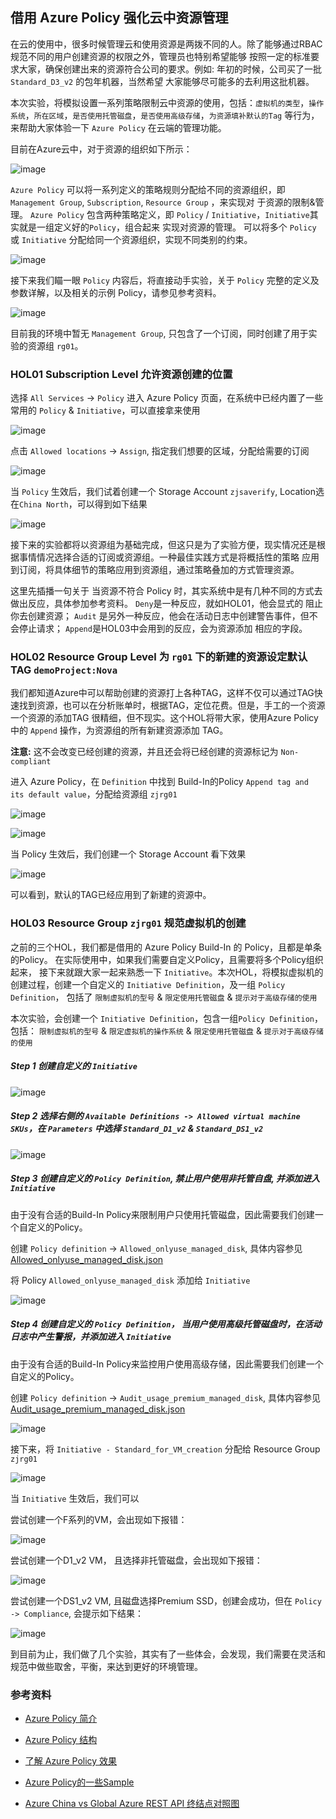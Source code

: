 
## 借用 Azure Policy 强化云中资源管理

在云的使用中，很多时候管理云和使用资源是两拨不同的人。除了能够通过RBAC规范不同的用户创建资源的权限之外，管理员也特别希望能够
  按照一定的标准要求大家，确保创建出来的资源符合公司的要求。例如: 年初的时候，公司买了一批 `Standard_D3_v2` 的包年机器，当然希望
大家能够尽可能多的去利用这批机器。

本次实验，将模拟设置一系列策略限制云中资源的使用，包括：`虚拟机的类型`，`操作系统`，`所在区域`，`是否使用托管磁盘`，`是否使用高级存储`，`为资源填补默认的Tag` 等行为，来帮助大家体验一下 `Azure Policy` 在云端的管理功能。

目前在Azure云中，对于资源的组织如下所示：

![image](./images/190608/0608x1.JPG)

`Azure Policy` 可以将一系列定义的策略规则分配给不同的资源组织，即 `Management Group`, `Subscription`, `Resource Group` ，来实现对
  于资源的限制&管理。 `Azure Policy` 包含两种策略定义，即 `Policy` / `Initiative`，`Initiative`其实就是一组定义好的`Policy`，组合起来
实现对资源的管理。 可以将多个 `Policy` 或 `Initiative` 分配给同一个资源组织，实现不同类别的约束。

![image](./images/190608/0608x2.JPG)

接下来我们瞄一眼 `Policy` 内容后，将直接动手实验，关于 `Policy` 完整的定义及参数详解，以及相关的示例 Policy，请参见参考资料。

![image](./images/190608/0608x3.jpg)

目前我的环境中暂无 `Management Group`, 只包含了一个订阅，同时创建了用于实验的资源组 `rg01`。

### HOL01 Subscription Level 允许资源创建的位置

选择 `All Services` -> `Policy` 进入 Azure Policy 页面，在系统中已经内置了一些常用的 `Policy` & `Initiative`，可以直接拿来使用

![image](./images/190608/0608x5.JPG)

点击 `Allowed locations` -> `Assign`, 指定我们想要的区域，分配给需要的订阅

![image](./images/190608/0608x6.JPG)

当 `Policy` 生效后，我们试着创建一个 Storage Account `zjsaverify`, Location选在`China North`，可以得到如下结果

![image](./images/190608/0608x7.JPG)

接下来的实验都将以资源组为基础完成，但这只是为了实验方便，现实情况还是根据事情情况选择合适的订阅或资源组。一种最佳实践方式是将概括性的策略
  应用到订阅，将具体细节的策略应用到资源组，通过策略叠加的方式管理资源。
  
这里先插播一句关于 当资源不符合 Policy 时，其实系统中是有几种不同的方式去做出反应，具体参加参考资料。 `Deny`是一种反应，就如HOL01，他会显式的
  阻止你去创建资源； `Audit` 是另外一种反应，他会在活动日志中创建警告事件，但不会停止请求； `Append`是HOL03中会用到的反应，会为资源添加
相应的字段。

### HOL02 Resource Group Level 为 `rg01` 下的新建的资源设定默认 TAG `demoProject:Nova`

我们都知道Azure中可以帮助创建的资源打上各种TAG，这样不仅可以通过TAG快速找到资源，也可以在分析账单时，根据TAG，定位花费。但是，手工的一个资源一个资源的添加TAG
  很精细，但不现实。这个HOL将带大家，使用Azure Policy中的 `Append` 操作，为资源组的所有新建资源添加 TAG。
  
__**注意:**__ 这不会改变已经创建的资源，并且还会将已经创建的资源标记为 `Non-compliant`

进入 Azure Policy，在 `Definition` 中找到 Build-In的Policy `Append tag and its default value`，分配给资源组 `zjrg01`

![image](./images/190608/0608x11.jpg)

![image](./images/190608/0608x12.jpg)

当 Policy 生效后，我们创建一个 Storage Account 看下效果

![image](./images/190608/0608x15.JPG)

可以看到，默认的TAG已经应用到了新建的资源中。

### HOL03 Resource Group `zjrg01` 规范虚拟机的创建

之前的三个HOL，我们都是借用的 Azure Policy Build-In 的 Policy，且都是单条的Policy。 在实际使用中，如果我们需要自定义Policy，且需要将多个Policy组织起来，
  接下来就跟大家一起来熟悉一下 `Initiative`。本次HOL，将模拟虚拟机的创建过程，创建一个自定义的 `Initiative Definition`，及一组 `Policy Definition`，
包括了 `限制虚拟机的型号` & `限定使用托管磁盘` & `提示对于高级存储的使用`

本次实验，会创建一个 `Initiative Definition`，包含一组`Policy Definition`，包括： `限制虚拟机的型号` & `限定虚拟机的操作系统` & `限定使用托管磁盘` & `提示对于高级存储的使用`
  
##### Step 1 创建自定义的 `Initiative`

![image](./images/190608/0608x13.JPG)

##### Step 2 选择右侧的 `Available Definitions -> Allowed virtual machine SKUs`，在 `Parameters` 中选择 `Standard_D1_v2` & `Standard_DS1_v2`

![image](./images/190608/0608x14.JPG)

##### Step 3 创建自定义的 `Policy Definition`, 禁止用户使用非托管自盘, 并添加进入 `Initiative`

由于没有合适的Build-In Policy来限制用户只使用托管磁盘，因此需要我们创建一个自定义的Policy。

创建 `Policy definition` -> `Allowed_onlyuse_managed_disk`, 具体内容参见 [Allowed_onlyuse_managed_disk.json](./files/190608/Allowed_onlyuse_managed_disk.json)

将 Policy `Allowed_onlyuse_managed_disk` 添加给 `Initiative`

![image](./images/190608/0608x16.JPG)

##### Step 4 创建自定义的 `Policy Definition`， 当用户使用高级托管磁盘时，在活动日志中产生警报，并添加进入 `Initiative`

由于没有合适的Build-In Policy来监控用户使用高级存储，因此需要我们创建一个自定义的Policy。

创建 `Policy definition` -> `Audit_usage_premium_managed_disk`, 具体内容参见 [Audit_usage_premium_managed_disk.json](./files/190608/Audit_usage_premium_managed_disk.json)

![image](./images/190608/0608x17.JPG)

接下来，将 `Initiative - Standard_for_VM_creation` 分配给 Resource Group `zjrg01`

![image](./images/190608/0608x18.JPG)

当 `Initiative` 生效后，我们可以

尝试创建一个F系列的VM，会出现如下报错：

![image](./images/190608/0608x19.JPG)

尝试创建一个D1_v2 VM， 且选择非托管磁盘，会出现如下报错：

![image](./images/190608/0608x20.JPG)

尝试创建一个DS1_v2 VM, 且磁盘选择Premium SSD，创建会成功，但在 `Policy -> Compliance`, 会提示如下结果：

![image](./images/190608/0608x21.JPG)

到目前为止，我们做了几个实验，其实有了一些体会，会发现，我们需要在灵活和规范中做些取舍，平衡，来达到更好的环境管理。

### 参考资料

- [Azure Policy 简介](https://docs.microsoft.com/zh-cn/azure/governance/policy/overview)

- [Azure Policy 结构](https://docs.microsoft.com/zh-cn/azure/governance/policy/concepts/definition-structure)

- [了解 Azure Policy 效果](https://docs.microsoft.com/zh-cn/azure/governance/policy/concepts/effects)

- [Azure Policy的一些Sample](https://github.com/Azure/azure-policy)

- [Azure China vs Global Azure REST API 终结点对照图](https://docs.microsoft.com/en-us/azure/china/resources-developer-guide)

